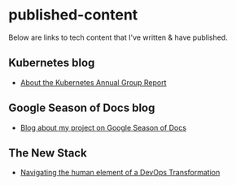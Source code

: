 # published-content

Below are links to tech content that I've written & have published.

## Kubernetes blog

- [About the Kubernetes Annual Group Report](https://kubernetes.io/blog/2021/06/28/announcing-kubernetes-community-group-annual-reports/)

## Google Season of Docs blog

- [Blog about my project on Google Season of Docs](https://hepsoftwarefoundation.org/gsdocs/2020/blogs.html)

## The New Stack

- [Navigating the human element of a DevOps Transformation](https://thenewstack.io/navigating-the-human-element-of-a-devops-transformation/)
